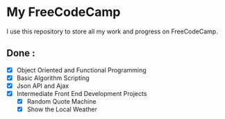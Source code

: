 # My FreeCodeCamp

I use this repository to store all my work and progress on FreeCodeCamp.

## Done :

- [x] Object Oriented and Functional Programming
- [x] Basic Algorithm Scripting
- [x] Json API and Ajax
- [x] Intermediate Front End Development Projects
  - [x] Random Quote Machine
  - [x] Show the Local Weather
